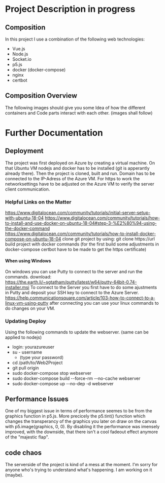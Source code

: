 # Project Description in progress
## Composition
In this project I use a combination of the following web technologies:
* Vue.js
* Node.js
* Socket.io
* p5.js
* docker (docker-compose)
* nginx
* certbot

## Composition Overview
The following images should give you some Idea of how the different containers and Code parts interact with each other.
(images shall follow)

# Further Documentation
## Deployment
The project was first deployed on Azure by creating a virtual machine. 
On that Ubuntu VM nodejs and docker has to be installed (git is apperantly already there).
Then the project is cloned, built and run.
Domain has to be connected to the IP-Adress of the Azure VM.
For https to work the networksettings have to be adjusted on the Azure VM to verify the server client communication.

### Helpful Links on the Matter
https://www.digitalocean.com/community/tutorials/initial-server-setup-with-ubuntu-18-04
https://www.digitalocean.com/community/tutorials/how-to-install-and-use-docker-on-ubuntu-18-04#step-3-%E2%80%94-using-the-docker-command
https://www.digitalocean.com/community/tutorials/how-to-install-docker-compose-on-ubuntu-18-04
clone git project by using: git clone https://url
build project with docker commands
(for the first build some adjustments in docker-compose certbot have to be made to get the https certificate)

#### When using Windows
On windows you can use Putty to connect to the server and run the commands.
download: https://the.earth.li/~sgtatham/putty/latest/w64/putty-64bit-0.74-installer.msi
To connect to the Server you first have to do some ajustments in Putty and deposit your SSH key to connect to the Azure Server.
https://help.communicationsquare.com/article/103-how-to-connect-to-a-linux-vm-using-putty
after connecting you can use your linux commands to do changes on your VM.

### Updating Deploy
Using the following commands to update the webserver. (same can be applied to nodejs)
* login: yourazureuser
* su - username
    * (type your password)
* cd /path/to/Web2Project
* git pull origin
* sudo docker-compose stop webserver
* sudo docker-compose build --force-rm --no-cache webserver
* sudo docker-compose up --no-dep -d webserver

## Performance Issues
One of my biggest issue in terms of performance seemes to be from the graphics function in p5.js.
More precicely the p5.tint() function which changes the transperancy of the graphics you later on draw on the canvas with p5.image(graphics, 0, 0). By disabling it the performance was imensely improved, with the downside, that there isn't a cool fadeout effect anymore of the "majestic flap".

## code chaos
The serverside of the project is kind of a mess at the moment. I'm sorry for anyone who's trying to understand what's happening. I am working on it (maybe).

